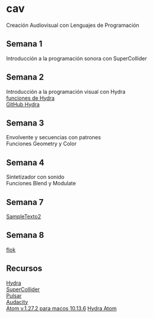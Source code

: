 # cav
Creación Audiovisual con Lenguajes de Programación

## Semana 1
Introducción a la programación sonora con SuperCollider  

## Semana 2
Introducción a la programación visual con Hydra  
[funciones de Hydra](https://hydra.ojack.xyz/api/)  
[GitHub Hydra](https://github.com/hydra-synth/hydra)  
## Semana 3
Envolvente y secuencias con patrones  
Funciones Geometry y Color  
## Semana 4
Sintetizador con sonido  
Funciones Blend y Modulate  
## Semana 7
[SampleTexto2](https://github.com/hvillase/sampletexto2)  
## Semana 8
[flok](https://flok.cc/)  
## Recursos
[Hydra](https://hydra.ojack.xyz/)  
[SuperCollider](https://supercollider.github.io/)  
[Pulsar](https://pulsar-edit.dev/)  
[Audacity](https://www.audacityteam.org/)  
[Atom v.1.27.2 para macos 10.13.6](https://github.com/atom/atom/releases/tag/v1.27.2)
[Hydra Atom](https://github.com/hydra-synth/atom-hydra)

